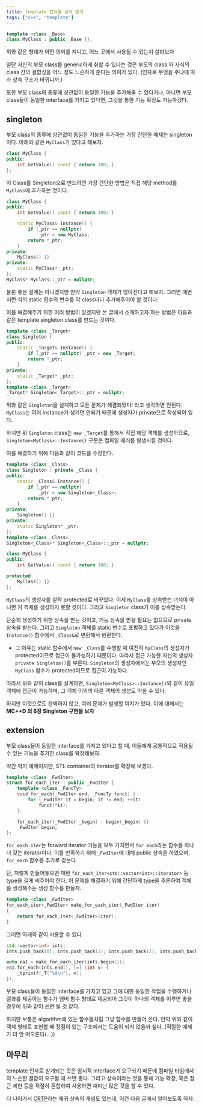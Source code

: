 ```yaml
---
title: template 인자를 상속 받기
tags: ["c++", "template"]
---
```


```cpp
template <class _Base>
class MyClass : public _Base {};
```

위와 같은 형태가 어떤 의미를 지니고, 어느 곳에서 사용될 수 있는지 살펴보자

일단 자신의 부모 class를 generic하게 취할 수 있다는 것은 부모의 class 와 자식의 class 간의 결합성을 어느 정도 느슨하게 준다는 의미가 있다. (인자로 무엇을 주냐에 따라 상속 구조가 바뀌니까.)

또한 부모 class의 종류에 상관없이 동일한 기능을 추가해줄 수 있다거나, 아니면 부모 class들이 동일한 interface를 가지고 있다면, 그것을 통한 기능 확장도 가능하겠다.

## singleton

부모 class의 종류에 상관없이 동일한 기능을 추가하는 가장 간단한 예제는 singleton이다. 아래와 같은 `MyClass`가 있다고 해보자.

```cpp
class MyClass {
public:
    int GetValue() const { return 100; }
};
```

이 Class를 Singleton으로 만드려면 가장 간단한 방법은 직접 해당 method를 `MyClass`에 추가하는 것이다.

```cpp
class MyClass {
public:
    int GetValue() const { return 100; }

    static MyClass& Instance() {
        if (_ptr == nullptr)
            _ptr = new MyClass;
        return *_ptr;
    }
private:
    MyClass() {}
private:
    static MyClass* _ptr;
};
MyClass* MyClass::_ptr = nullptr;
```

물론 좋은 설계는 아니겠지만 만약 `Singleton` 객체가 많아진다고 해보자. 그러면 매번 저런 식의 static 함수와 변수를 각 class마다 추가해주어야 할 것이다.

이를 해결해주기 위한 여러 방법이 있겠지만 본 글에서 소개하고자 하는 방법은 다음과 같은 template singleton class를 만드는 것이다.

```cpp
template <class _Target>
class Singleton {
public:
    static _Target& Instance() {
        if (_ptr == nullptr) _ptr = new _Target;
        return *_ptr;
    }
private:
    static _Target* _ptr;
};
template <class _Target>
_Target* Singleton<_Target>::_ptr = nullptr;
```

위와 같은 `Singleton`을 설계하고 모든 문제가 해결되었다! 라고 생각하면 안된다. `MyClass`는 여러 instance가 생기면 안되기 때문에 생성자가 private으로 작성되어 있다.

하지만 위 `Singleton` class는 `new _Target`를 통해서 직접 해당 객체를 생성하므로, `Singleton<MyClass>::Instance()` 구문은 컴파일 에러를 발생시킬 것이다.

이를 해결하기 위해 다음과 같이 코드를 수정한다.

```cpp
template <class _Class>
class Singleton : private _Class {
public:
    static _Class& Instance() {
        if (_ptr == nullptr)
            _ptr = new Singleton<_Class>;
        return *_ptr;
    }
private:
    Singleton() {}
private:
    static Singleton* _ptr;
};
template <class _Class>
Singleton<_Class>* Singleton<_Class>::_ptr = nullptr;

class MyClass {
public:
    int GetValue() const { return 100; }

protected:
    MyClass() {}
};
```

`MyClass`의 생성자를 살짝 protected로 바꾸었다. 이제 `MyClass`를 상속받는 녀석이 아니면 저 객체를 생성하지 못할 것이다. 그리고 `Singleton` class가 이를 상속받는다.

단순히 생성하기 위한 상속을 받는 것이고, 기능 상속을 받을 필요는 없으므로 private 상속을 받는다. 그리고 `Singleton` 객체를 static 변수로 포함하고 있다가 이것을 `Instance()` 함수에서 `_Class&`로 변환해서 반환한다.

- 그 이유는 static 함수에서 `new _Class`를 수행할 때 여전히 `MyClass`의 생성자가 protected이므로 접근이 불가능하기 때문이다. 따라서 접근 가능한 자신의 생성자 `private Singleton()`를 부른다. `Singleton`의 생성자에서는 부모의 생성자인 `MyClass` 함수가 protected이므로 접근이 가능하다.

따라서 위와 같이 class를 설계하면, `Singleton<MyClass>::Instance()`와 같이 유일 객체에 접근이 가능하며, 그 객체 이외의 다른 객체의 생성도 막을 수 있다.

하지만 이것으로도 완벽하지 않고, 여러 문제가 발생할 여지가 있다. 이에 대해서는 **MC++D 의 6장 Singleton 구현을 보자**

## extension

부모 class들이 동일한 interface를 가지고 있다고 할 때, 이들에게 공통적으로 적용될 수 있는 기능을 추가한 class를 확장해보자.

약간 억지 예제이지만, STL container의 iterator를 확장해 보겠다.

```cpp
template <class _FwdIter>
struct for_each_iter : public _FwdIter {
    template <class _FuncTy>
    void for_each(_FwdIter end, _FuncTy funct) {
        for (_FwdIter it = begin; it != end; ++it)
            funct(*it);
    }

    for_each_iter(_FwdIter _begin) : begin(_begin) {}
    _FwdIter begin;
};
```

`for_each_iter`는 forward iterator 기능을 모두 가지면서 `for_each`라는 함수를 하나 더 갖는 iterator이다. 이를 만족하기 위해 `_FwdIter`에 대해 public 상속을 하였으며, `for_each` 함수를 추가로 갖는다.

단, 저렇게 만들어놓으면 매번 `for_each_iter<std::vector<int>::iterator>` 등 type을 길게 써주어야 한다. 이 문제를 해결하기 위해 간단하게 type을 추론하여 객체를 생성해주는 생성 함수를 만들자.

```cpp
template <class _FwdIter>
for_each_iter<_FwdIter> make_for_each_iter(_FwdIter iter)
{
    return for_each_iter<_FwdIter>(iter);
}
```

그러면 아래와 같이 사용할 수 있다.

```cpp
std::vector<int> ints;
ints.push_back(0); ints.push_back(1); ints.push_back(2); ints.push_back(3);

auto ea1 = make_for_each_iter(ints.begin());
ea1.for_each(ints.end(), [=] (int v) {
    _tprintf(_T("%d\n"), v);
});
```

부모 class들이 동일한 interface를 가지고 있고 그에 대한 동일한 작업을 수행하거나 결과를 제공하는 함수가 멤버 함수 형태로 제공되어 그것이 하나의 객체를 이루면 좋을 경우에 위와 같이 쓰면 될 것 같다.

하지만 보통은 algorithm에 있는 함수들처럼 그냥 함수를 만들어 쓴다. 만약 위와 같이 객체 형태로 표현할 때 장점이 있는 구조에서는 도움이 되지 않을까 싶다. (적절한 예제가 더 안 떠오른다(...))

## 마무리

template 인자로 받게되는 것은 암시적 interface가 요구되기 때문에 컴파일 타임에서의 느슨한 결합이 요구될 때 쓰면 좋다. 그리고 상속이라는 것을 통해 기능 확장, 혹은 접근 제한 등을 적절히 혼합하여 사용하면 재미난 많은 것을 할 수 있다.

더 나아가서 [CRTP](https://en.wikipedia.org/wiki/Curiously_recurring_template_pattern)라는 재귀 상속의 개념도 있는데, 이건 다음 글에서 알아보도록 하자.
